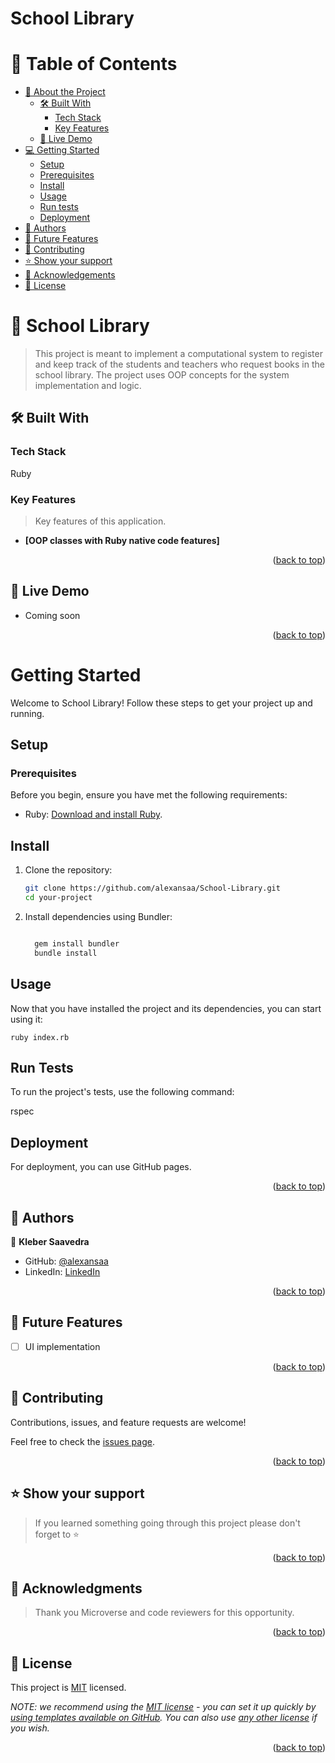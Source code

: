 # School Library

<a name="readme-top"> </a>

<!-- TABLE OF CONTENTS -->

# 📗 Table of Contents

- [📖 About the Project](#about-project)
  - [🛠 Built With](#built-with)
    - [Tech Stack](#tech-stack)
    - [Key Features](#key-features)
  - [🚀 Live Demo](#live-demo)
- [💻 Getting Started](#getting-started)
  - [Setup](#setup)
  - [Prerequisites](#prerequisites)
  - [Install](#install)
  - [Usage](#usage)
  - [Run tests](#run-tests)
  - [Deployment](#triangular_flag_on_post-deployment)
- [👥 Authors](#authors)
- [🔭 Future Features](#future-features)
- [🤝 Contributing](#contributing)
- [⭐️ Show your support](#support)
- [🙏 Acknowledgements](#acknowledgements)
- [📝 License](#license)

<!-- PROJECT DESCRIPTION -->

# 📖 School Library <a name="about-project"></a>

> This project is meant to implement a computational system to register and keep track of the students and teachers who request books in the school library. The project uses OOP concepts for the system implementation and logic.

## 🛠 Built With <a name="built-with"></a>

### Tech Stack <a name="tech-stack"></a>

 Ruby

<!-- Features -->

### Key Features <a name="key-features"></a>

> Key features of this application.

- **[OOP classes with Ruby native code features]**

<p align="right">(<a href="#readme-top">back to top</a>)</p>

<!-- LIVE DEMO -->

## 🚀 Live Demo <a name="live-demo"></a>

- Coming soon

<p align="right">(<a href="#readme-top">back to top</a>)</p>

<!-- GETTING STARTED -->

# Getting Started

Welcome to School Library! Follow these steps to get your project up and running.

## Setup

### Prerequisites

Before you begin, ensure you have met the following requirements:

- Ruby: [Download and install Ruby](https://www.ruby-lang.org/en/documentation/installation/).

## Install

1. Clone the repository:

   ```bash
   git clone https://github.com/alexansaa/School-Library.git
   cd your-project

2. Install dependencies using Bundler:
   ```bash

     gem install bundler
     bundle install

## Usage

Now that you have installed the project and its dependencies, you can start using it:

    ruby index.rb


## Run Tests

To run the project's tests, use the following command:

rspec

## Deployment

For deployment, you can use GitHub pages.
    
<p align="right">(<a href="#readme-top">back to top</a>)</p>

<!-- AUTHORS -->

## 👥 Authors <a name="authors"></a>

👤 **Kleber Saavedra**

- GitHub: [@alexansaa](https://github.com/alexansaa)
- LinkedIn: [LinkedIn](https://www.linkedin.com/in/alexander-saavedra-2803b1b6/)

<p align="right">(<a href="#readme-top">back to top</a>)</p>

<!-- FUTURE FEATURES -->

## 🔭 Future Features <a name="future-features"></a>

- [ ] UI implementation

<p align="right">(<a href="#readme-top">back to top</a>)</p>

<!-- CONTRIBUTING -->

## 🤝 Contributing <a name="contributing"></a>

Contributions, issues, and feature requests are welcome!

Feel free to check the [issues page](../../issues/).

<p align="right">(<a href="#readme-top">back to top</a>)</p>

<!-- SUPPORT -->

## ⭐️ Show your support <a name="support"></a>

> If you learned something going through this project please don't forget to ⭐

<p align="right">(<a href="#readme-top">back to top</a>)</p>

<!-- ACKNOWLEDGEMENTS -->

## 🙏 Acknowledgments <a name="acknowledgements"></a>

> Thank you Microverse and code reviewers for this opportunity.

<p align="right">(<a href="#readme-top">back to top</a>)</p>

<!-- LICENSE -->

## 📝 License <a name="license"></a>

This project is [MIT](./LICENSE) licensed.

_NOTE: we recommend using the [MIT license](https://choosealicense.com/licenses/mit/) - you can set it up quickly by [using templates available on GitHub](https://docs.github.com/en/communities/setting-up-your-project-for-healthy-contributions/adding-a-license-to-a-repository). You can also use [any other license](https://choosealicense.com/licenses/) if you wish._

<p align="right">(<a href="#readme-top">back to top</a>)</p>